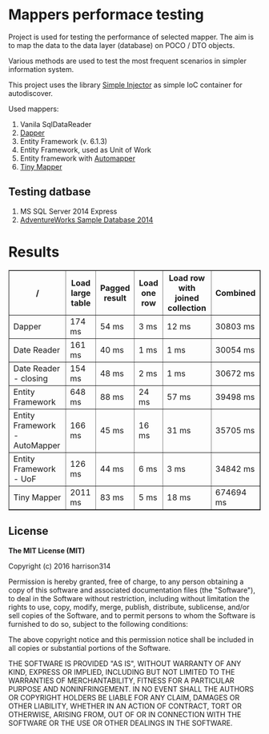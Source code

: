# Mappers performace testing

Project is used for testing the performance of selected mapper. 
The aim is to map the data to the data layer (database) on POCO / DTO objects.

Various methods are used to test the most frequent scenarios in simpler information system.

This project uses the library [Simple Injector](http://simpleinjector.readthedocs.org/en/latest/index.html) as simple IoC container for autodiscover.

Used mappers:

1. Vanila SqlDataReader
1. [Dapper](https://github.com/StackExchange/dapper-dot-net)
1. Entity Framework (v. 6.1.3)
1. Entity Framework, used as Unit of Work
1. Entity framework with [Automapper](http://automapper.org/)
1. [Tiny Mapper](http://tinymapper.net/)

## Testing datbase
 1. MS SQL Server 2014 Express
 1. [ AdventureWorks Sample Database 2014](http://msftdbprodsamples.codeplex.com/)

# Results
<table border="1">
    <thead>
        <tr>
            <th>/</th>
            <th>Load large table</th>
            <th>Pagged result</th>
            <th>Load one row</th>
            <th>Load row with joined collection</th>
            <th>Combined</th>
        </tr>
    </thead>
    <tbody>
        <tr>
            <td>Dapper</td>
            <td>174 ms</td>
            <td>54 ms</td>
            <td>3 ms</td>
            <td>12 ms</td>
            <td>30803 ms</td>
        </tr>
        <tr>
            <td>Date Reader</td>
            <td>161 ms</td>
            <td>40 ms</td>
            <td>1 ms</td>
            <td>1 ms</td>
            <td>30054 ms</td>
        </tr>
        <tr>
            <td>Date Reader - closing </td>
            <td>154 ms</td>
            <td>48 ms</td>
            <td>2 ms</td>
            <td>1 ms</td>
            <td>30672 ms</td>
        </tr>
        <tr>
            <td>Entity Framework</td>
            <td>648 ms</td>
            <td>88 ms</td>
            <td>24 ms</td>
            <td>57 ms</td>
            <td>39498 ms</td>
        </tr>
        <tr>
            <td>Entity Framework - AutoMapper </td>
            <td>166 ms</td>
            <td>45 ms</td>
            <td>16 ms</td>
            <td>31 ms</td>
            <td>35705 ms</td>
        </tr>
        <tr>
            <td>Entity Framework - UoF</td>
            <td>126 ms</td>
            <td>44 ms</td>
            <td>6 ms</td>
            <td>3 ms</td>
            <td>34842 ms</td>
        </tr>
        <tr>
            <td>Tiny Mapper</td>
            <td>2011 ms</td>
            <td>83 ms</td>
            <td>5 ms</td>
            <td>18 ms</td>
            <td>674694 ms</td>
        </tr>
    </tbody>
</table>

## License

**The MIT License (MIT)**

Copyright (c) 2016 harrison314

Permission is hereby granted, free of charge, to any person
obtaining a copy of this software and associated documentation
files (the "Software"), to deal in the Software without
restriction, including without limitation the rights to use,
copy, modify, merge, publish, distribute, sublicense, and/or sell
copies of the Software, and to permit persons to whom the
Software is furnished to do so, subject to the following
conditions:

The above copyright notice and this permission notice shall be
included in all copies or substantial portions of the Software.

THE SOFTWARE IS PROVIDED "AS IS", WITHOUT WARRANTY OF ANY KIND,
EXPRESS OR IMPLIED, INCLUDING BUT NOT LIMITED TO THE WARRANTIES
OF MERCHANTABILITY, FITNESS FOR A PARTICULAR PURPOSE AND
NONINFRINGEMENT. IN NO EVENT SHALL THE AUTHORS OR COPYRIGHT
HOLDERS BE LIABLE FOR ANY CLAIM, DAMAGES OR OTHER LIABILITY,
WHETHER IN AN ACTION OF CONTRACT, TORT OR OTHERWISE, ARISING
FROM, OUT OF OR IN CONNECTION WITH THE SOFTWARE OR THE USE OR
OTHER DEALINGS IN THE SOFTWARE.
